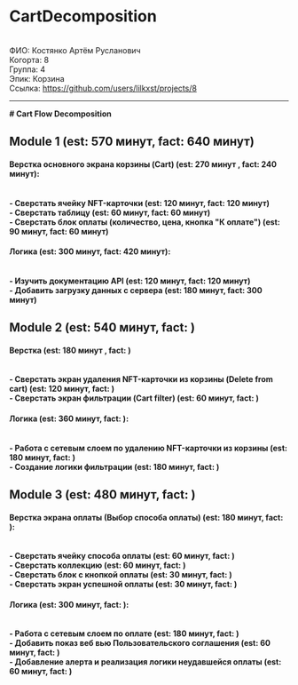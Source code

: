 # CartDecomposition
<br /> ФИО: Костянко Артём Русланович
<br /> Когорта: 8
<br /> Группа: 4
<br /> Эпик: Корзина
<br /> Ссылка: https://github.com/users/lilkxst/projects/8

<hr>
<b>
# Cart Flow Decomposition

 ## Module 1 (est: 570 минут, fact: 640 минут)
 
 #### Верстка основного экрана корзины (Cart) (est: 270 минут , fact: 240 минут):
 <br /> - Сверстать ячейку NFT-карточки (est: 120 минут, fact: 120 минут)
 <br /> - Сверстать таблицу (est: 60 минут, fact: 60 минут)
 <br /> - Сверстать блок оплаты (количество, цена, кнопка "К оплате") (est: 90 минут, fact: 60 минут)
 
 #### Логика (est: 300 минут, fact: 420 минут):
 <br /> - Изучить документацию API (est: 120 минут, fact: 120 минут)
 <br /> - Добавить загрузку данных с сервера (est: 180 минут, fact: 300 минут)
 
 ## Module 2 (est: 540 минут, fact: )
 
 #### Верстка (est: 180 минут , fact: )
 <br /> - Сверстать экран удаления NFT-карточки из корзины (Delete from cart) (est: 120 минут, fact: )
 <br /> - Сверстать экран фильтрации (Cart filter) (est: 60 минут, fact: )
 
 #### Логика (est: 360 минут, fact: ):
 <br /> - Работа с сетевым слоем по удалению NFT-карточки из корзины (est: 180 минут, fact: )
 <br /> - Создание логики фильтрации (est: 180 минут, fact: )
 
 ## Module 3 (est: 480 минут, fact: )
 
 #### Верстка экрана оплаты (Выбор способа оплаты) (est: 180 минут, fact: ):
 <br /> - Сверстать ячейку способа оплаты (est: 60 минут, fact: )
 <br /> - Сверстать коллекцию (est: 60 минут, fact: )
 <br /> - Сверстать блок с кнопкой оплаты (est: 30 минут, fact: )
 <br /> - Сверстать экран успешной оплаты (est: 30 минут, fact: )
 
 #### Логика (est: 300 минут, fact: ):
 <br /> - Работа с сетевым слоем по оплате (est: 180 минут, fact: )
 <br /> - Добавить показ веб вью Пользовательского соглашения (est: 60 минут, fact: )
 <br /> - Добавление алерта и реализация логики неудавшейся оплаты (est: 60 минут, fact: )
